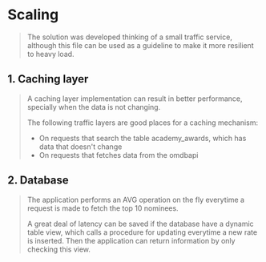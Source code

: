 # Scaling

> The solution was developed thinking of a small traffic service, although this file can be used as a guideline to make it 
> more resilient to heavy load.

## 1. Caching layer
> A caching layer implementation can result in better performance, specially when the data is not changing.
> 
> The following traffic layers are good places for a caching mechanism:
> 
> - On requests that search the table academy_awards, which has data that doesn't change
> - On requests that fetches data from the omdbapi

## 2. Database
> The application performs an AVG operation on the fly everytime a request is made to fetch the top 10 nominees.
> 
> A great deal of latency can be saved if the database have a dynamic table view, which calls a procedure for updating 
> everytime a new rate is inserted.
> Then the application can return information by only checking this view.
